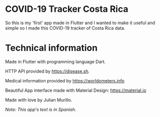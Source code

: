 # COVID-19 Tracker Costa Rica
So this is my 'first' app made in Flutter and I wanted to make it useful and simple so I made this COVID-19 tracker of Costa Rica data.

# Technical information
Made in Flutter with programming language Dart.

HTTP API provided by https://disease.sh.

Medical information provided by https://worldometers.info

Beautiful App interface made with Material Design: https://material.io

Made with love by Julian Murillo.

*Note: This app's text is in Spanish.*
